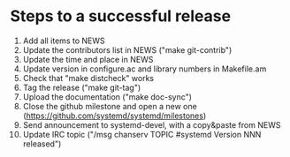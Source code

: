 # Steps to a successful release

1. Add all items to NEWS
2. Update the contributors list in NEWS ("make git-contrib")
3. Update the time and place in NEWS
4. Update version in configure.ac and library numbers in Makefile.am
5. Check that "make distcheck" works
6. Tag the release ("make git-tag")
7. Upload the documentation ("make doc-sync")
8. Close the github milestone and open a new one (https://github.com/systemd/systemd/milestones)
9. Send announcement to systemd-devel, with a copy&paste from NEWS
10. Update IRC topic ("/msg chanserv TOPIC #systemd Version NNN released")
